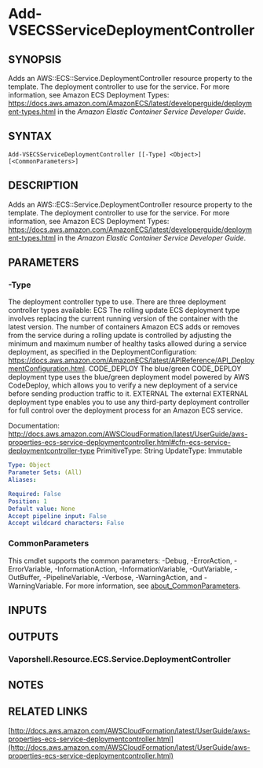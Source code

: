 # Add-VSECSServiceDeploymentController

## SYNOPSIS
Adds an AWS::ECS::Service.DeploymentController resource property to the template.
The deployment controller to use for the service.
For more information, see Amazon ECS Deployment Types: https://docs.aws.amazon.com/AmazonECS/latest/developerguide/deployment-types.html in the *Amazon Elastic Container Service Developer Guide*.

## SYNTAX

```
Add-VSECSServiceDeploymentController [[-Type] <Object>] [<CommonParameters>]
```

## DESCRIPTION
Adds an AWS::ECS::Service.DeploymentController resource property to the template.
The deployment controller to use for the service.
For more information, see Amazon ECS Deployment Types: https://docs.aws.amazon.com/AmazonECS/latest/developerguide/deployment-types.html in the *Amazon Elastic Container Service Developer Guide*.

## PARAMETERS

### -Type
The deployment controller type to use.
There are three deployment controller types available:
ECS
The rolling update ECS deployment type involves replacing the current running version of the container with the latest version.
The number of containers Amazon ECS adds or removes from the service during a rolling update is controlled by adjusting the minimum and maximum number of healthy tasks allowed during a service deployment, as specified in the DeploymentConfiguration: https://docs.aws.amazon.com/AmazonECS/latest/APIReference/API_DeploymentConfiguration.html.
CODE_DEPLOY
The blue/green CODE_DEPLOY deployment type uses the blue/green deployment model powered by AWS CodeDeploy, which allows you to verify a new deployment of a service before sending production traffic to it.
EXTERNAL
The external EXTERNAL deployment type enables you to use any third-party deployment controller for full control over the deployment process for an Amazon ECS service.

Documentation: http://docs.aws.amazon.com/AWSCloudFormation/latest/UserGuide/aws-properties-ecs-service-deploymentcontroller.html#cfn-ecs-service-deploymentcontroller-type
PrimitiveType: String
UpdateType: Immutable

```yaml
Type: Object
Parameter Sets: (All)
Aliases:

Required: False
Position: 1
Default value: None
Accept pipeline input: False
Accept wildcard characters: False
```

### CommonParameters
This cmdlet supports the common parameters: -Debug, -ErrorAction, -ErrorVariable, -InformationAction, -InformationVariable, -OutVariable, -OutBuffer, -PipelineVariable, -Verbose, -WarningAction, and -WarningVariable. For more information, see [about_CommonParameters](http://go.microsoft.com/fwlink/?LinkID=113216).

## INPUTS

## OUTPUTS

### Vaporshell.Resource.ECS.Service.DeploymentController
## NOTES

## RELATED LINKS

[http://docs.aws.amazon.com/AWSCloudFormation/latest/UserGuide/aws-properties-ecs-service-deploymentcontroller.html](http://docs.aws.amazon.com/AWSCloudFormation/latest/UserGuide/aws-properties-ecs-service-deploymentcontroller.html)

